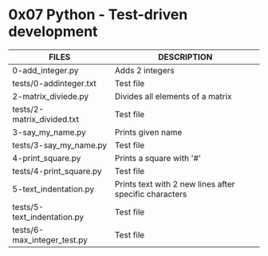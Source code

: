 # 0x07 Python - Test-driven development

|FILES| DESCRIPTION|
|---|---|
|0-add_integer.py| Adds 2 integers|
|tests/0-addinteger.txt| Test file|
|2-matrix_diviede.py| Divides all elements of a matrix|
|tests/2-matrix_divided.txt| Test file|
|3-say_my_name.py| Prints given name|
|tests/3-say_my_name.py| Test file|
|4-print_square.py| Prints a square with '#'|
|tests/4-print_square.py| Test file|
|5-text_indentation.py| Prints text with 2 new lines after specific characters|
|tests/5-text_indentation.py| Test file|
|tests/6-max_integer_test.py| Test file|
